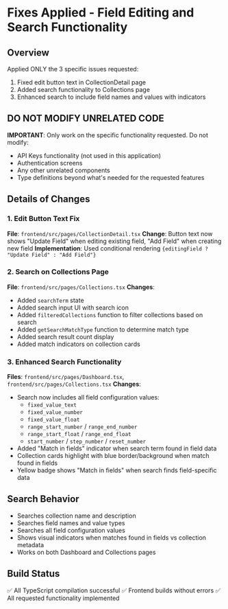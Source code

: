 # Fixes Applied - Field Editing and Search Functionality

## Overview
Applied ONLY the 3 specific issues requested:

1. Fixed edit button text in CollectionDetail page
2. Added search functionality to Collections page 
3. Enhanced search to include field names and values with indicators

## DO NOT MODIFY UNRELATED CODE
**IMPORTANT**: Only work on the specific functionality requested. Do not modify:
- API Keys functionality (not used in this application)
- Authentication screens 
- Any other unrelated components
- Type definitions beyond what's needed for the requested features

## Details of Changes

### 1. Edit Button Text Fix
**File**: `frontend/src/pages/CollectionDetail.tsx`
**Change**: Button text now shows "Update Field" when editing existing field, "Add Field" when creating new field
**Implementation**: Used conditional rendering `{editingField ? "Update Field" : "Add Field"}`

### 2. Search on Collections Page
**File**: `frontend/src/pages/Collections.tsx`
**Changes**:
- Added `searchTerm` state
- Added search input UI with search icon
- Added `filteredCollections` function to filter collections based on search
- Added `getSearchMatchType` function to determine match type
- Added search result count display
- Added match indicators on collection cards

### 3. Enhanced Search Functionality
**Files**: `frontend/src/pages/Dashboard.tsx`, `frontend/src/pages/Collections.tsx`
**Changes**:
- Search now includes all field configuration values:
  - `fixed_value_text`
  - `fixed_value_number` 
  - `fixed_value_float`
  - `range_start_number` / `range_end_number`
  - `range_start_float` / `range_end_float` 
  - `start_number` / `step_number` / `reset_number`
- Added "Match in fields" indicator when search term found in field data
- Collection cards highlight with blue border/background when match found in fields
- Yellow badge shows "Match in fields" when search finds field-specific data

## Search Behavior
- Searches collection name and description
- Searches field names and value types  
- Searches all field configuration values
- Shows visual indicators when matches found in fields vs collection metadata
- Works on both Dashboard and Collections pages

## Build Status
✅ All TypeScript compilation successful
✅ Frontend builds without errors
✅ All requested functionality implemented
